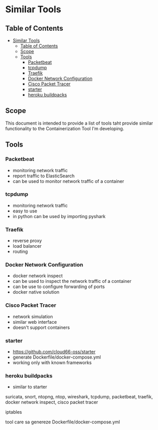 # Similar Tools

## Table of Contents

- [Similar Tools](#similar-tools)
  - [Table of Contents](#table-of-contents)
  - [Scope](#scope)
  - [Tools](#tools)
    - [Packetbeat](#packetbeat)
    - [tcpdump](#tcpdump)
    - [Traefik](#traefik)
    - [Docker Network Configuration](#docker-network-configuration)
    - [Cisco Packet Tracer](#cisco-packet-tracer)
    - [starter](#starter)
    - [heroku buildpacks](#heroku-buildpacks)

## Scope

This document is intended to provide a list of tools taht provide
similar functionality to the Containerization Tool I'm developing.

## Tools

### Packetbeat

- monitoring network traffic
- report traffic to ElasticSearch
- can be used to monitor network traffic of a container

### tcpdump

- monitoring network traffic
- easy to use
- in python can be used by importing pyshark

### Traefik

- reverse proxy
- load balancer
- routing

### Docker Network Configuration

- docker network inspect
- can be used to inspect the network traffic of a container
- can be use to configure forwarding of ports
- docker native solution


### Cisco Packet Tracer

- network simulation
- similar web interface
- doesn't support containers


### starter

- https://github.com/cloud66-oss/starter
- generate Dockerfile/docker-compose.yml
- working only with known frameworks


### heroku buildpacks

- similar to starter


suricata, snort, ntopng, ntop, wireshark, tcpdump, packetbeat, traefik, docker network inspect, cisco packet tracer

iptables

tool care sa genereze Dockerfile/docker-compose.yml